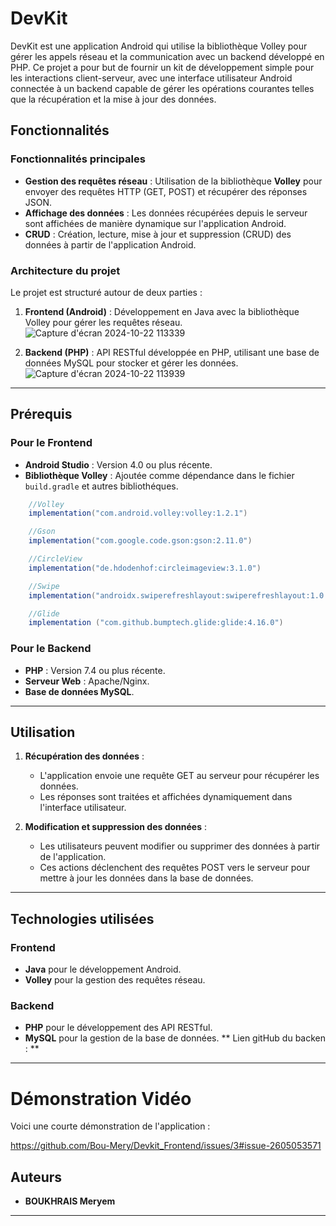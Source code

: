 
# DevKit

DevKit est une application Android qui utilise la bibliothèque Volley pour gérer les appels réseau et la communication avec un backend développé en PHP. Ce projet a pour but de fournir un kit de développement simple pour les interactions client-serveur, avec une interface utilisateur Android connectée à un backend capable de gérer les opérations courantes telles que la récupération et la mise à jour des données.

## Fonctionnalités

### Fonctionnalités principales

- **Gestion des requêtes réseau** : Utilisation de la bibliothèque **Volley** pour envoyer des requêtes HTTP (GET, POST) et récupérer des réponses JSON.
- **Affichage des données** : Les données récupérées depuis le serveur sont affichées de manière dynamique sur l'application Android.
- **CRUD** : Création, lecture, mise à jour et suppression (CRUD) des données à partir de l'application Android.

### Architecture du projet

Le projet est structuré autour de deux parties :

1. **Frontend (Android)** : Développement en Java avec la bibliothèque Volley pour gérer les requêtes réseau.
   ![Capture d'écran 2024-10-22 113339](https://github.com/user-attachments/assets/6237bd84-bbad-40af-9e5a-5480647d3e9c)
   
3. **Backend (PHP)** : API RESTful développée en PHP, utilisant une base de données MySQL pour stocker et gérer les données.
   ![Capture d'écran 2024-10-22 113939](https://github.com/user-attachments/assets/2a1a06e3-e20d-409b-a951-e1fbf33f57fd)


---

## Prérequis

### Pour le Frontend
- **Android Studio** : Version 4.0 ou plus récente.
- **Bibliothèque Volley** : Ajoutée comme dépendance dans le fichier `build.gradle` et autres bibliothéques.
  
```gradle
    //Volley
    implementation("com.android.volley:volley:1.2.1")

    //Gson
    implementation("com.google.code.gson:gson:2.11.0")

    //CircleView
    implementation("de.hdodenhof:circleimageview:3.1.0")

    //Swipe
    implementation("androidx.swiperefreshlayout:swiperefreshlayout:1.0.0")

    //Glide
    implementation ("com.github.bumptech.glide:glide:4.16.0")
```

### Pour le Backend
- **PHP** : Version 7.4 ou plus récente.
- **Serveur Web** : Apache/Nginx.
- **Base de données MySQL**.

---


## Utilisation

1. **Récupération des données** :

   - L'application envoie une requête GET au serveur pour récupérer les données.
   - Les réponses sont traitées et affichées dynamiquement dans l'interface utilisateur.

2. **Modification et suppression des données** :

   - Les utilisateurs peuvent modifier ou supprimer des données à partir de l'application.
   - Ces actions déclenchent des requêtes POST vers le serveur pour mettre à jour les données dans la base de données.

---

## Technologies utilisées

### Frontend
- **Java** pour le développement Android.
- **Volley** pour la gestion des requêtes réseau.

### Backend
- **PHP** pour le développement des API RESTful.
- **MySQL** pour la gestion de la base de données.
** Lien gitHub du backen : **

---
# Démonstration Vidéo

Voici une courte démonstration de l'application :

https://github.com/Bou-Mery/Devkit_Frontend/issues/3#issue-2605053571


## Auteurs

- **BOUKHRAIS Meryem** 

---



